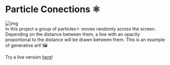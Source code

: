 # Particle Conections ⚛️
![img](/assets/cover.gif)
<br/>
In this project a group of particles⚛️ moves randomly across the screen. Depending on the distance between them, a line with an opacity proportional to the distance will be drawn between them. This is an example of generative art! 🖼️

Try a live version [here](https://liberontissauri.github.io/Particle-Connections/)!
